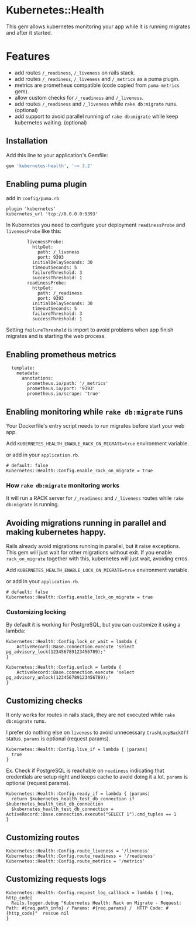 # Kubernetes::Health

This gem allows kubernetes monitoring your app while it is running migrates and after it started.

# Features
- add routes `/_readiness`, `/_liveness` on rails stack.
- add routes `/_readiness`, `/_liveness` and `/_metrics` as a puma plugin.
- metrics are prometheus compatible (code copied from `puma-metrics` gem).
- allow custom checks for `/_readiness` and `/_liveness`.
- add routes `/_readiness` and `/_liveness` while `rake db:migrate` runs. (optional)
- add support to avoid parallel running of `rake db:migrate` while keep kubernetes waiting. (optional)

## Installation

Add this line to your application's Gemfile:

```ruby
gem 'kubernetes-health', '~> 3.2'
```

## Enabling puma plugin

add in `config/puma.rb`
```
plugin 'kubernetes'
kubernetes_url 'tcp://0.0.0.0:9393'
```

In Kubernetes you need to configure your deployment `readinessProbe` and `livenessProbe` like this:

```
        livenessProbe:
          httpGet:
            path: /_liveness
            port: 9393
          initialDelaySeconds: 30
          timeoutSeconds: 5
          failureThreshold: 3
          successThreshold: 1
        readinessProbe:
          httpGet:
            path: /_readiness
            port: 9393
          initialDelaySeconds: 30
          timeoutSeconds: 5
          failureThreshold: 3
          successThreshold: 1
```

Setting `failureThreshold` is import to avoid problems when app finish migrates and is starting the web process.

## Enabling prometheus metrics

```
  template:
    metadata:
      annotations:
        prometheus.io/path: '/_metrics'
        prometheus.io/port: '9393'
        prometheus.io/scrape: 'true'
```

## Enabling monitoring while `rake db:migrate` runs

Your Dockerfile's entry script needs to run migrates before start your web app.

Add `KUBERNETES_HEALTH_ENABLE_RACK_ON_MIGRATE=true` environment variable.

or add in your `application.rb`.

```
# default: false
Kubernetes::Health::Config.enable_rack_on_migrate = true
```

### How `rake db:migrate` monitoring works
It will run a RACK server for `/_readiness` and `/_liveness` routes while `rake db:migrate` is running.

## Avoiding migrations running in parallel and making kubernetes happy.
Rails already avoid migrations running in parallel, but it raise exceptions. This gem will just wait for other migrations without exit.
If you enable `rack_on_migrate` together with this, kubernetes will just wait, avoiding erros.


Add `KUBERNETES_HEALTH_ENABLE_LOCK_ON_MIGRATE=true` environment variable.

or add in your `application.rb`.

```
# default: false
Kubernetes::Health::Config.enable_lock_on_migrate = true
```

### Customizing locking
By default it is working for PostgreSQL, but you can customize it using a lambda:
```
Kubernetes::Health::Config.lock_or_wait = lambda {
    ActiveRecord::Base.connection.execute 'select pg_advisory_lock(123456789123456789);'
}

Kubernetes::Health::Config.unlock = lambda {
    ActiveRecord::Base.connection.execute 'select pg_advisory_unlock(123456789123456789);'
}
```

## Customizing checks

It only works for routes in rails stack, they are not executed while `rake db:migrate` runs.

I prefer do nothing else on `liveness` to avoid unnecessary `CrashLoopBackOff` status. `params` is optional (request params).

```
Kubernetes::Health::Config.live_if = lambda { |params|
  true
}

```
Ex. Check if PostgreSQL is reachable on `readiness` indicating that credentials are setup right and keeps cache to avoid doing it a lot. `params` is optional (request params).
```
Kubernetes::Health::Config.ready_if = lambda { |params|
  return $kubernetes_health_test_db_connection if $kubernetes_health_test_db_connection
  $kubernetes_health_test_db_connection = ActiveRecord::Base.connection.execute("SELECT 1").cmd_tuples == 1
}
```

## Customizing routes
```
Kubernetes::Health::Config.route_liveness = '/liveness'
Kubernetes::Health::Config.route_readiness = '/readiness'
Kubernetes::Health::Config.route_metrics = '/metrics'
```

## Customizing requests logs

```
Kubernetes::Health::Config.request_log_callback = lambda { |req, http_code|
  Rails.logger.debug "Kubernetes Health: Rack on Migrate - Request: Path: #{req.path_info} / Params: #{req.params} /  HTTP Code: #{http_code}"  rescue nil
}
```